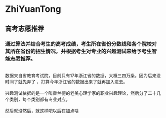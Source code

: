 # ZhiYuanTong
## 高考志愿推荐
### 通过算法并结合考生的高考成绩，考生所在省份分数线和各个院校对其所在省份的招生情况，并根据考生对专业的兴趣测试来给予考生智能志愿推荐。
<br>数据来自省教育考试院，目前只有17年浙江省的数据，大概三四万条，因为后来没时间了就先弃了 ，打算今年浙江省的数据出来了就再加入进去。<br>
<br>兴趣测试依据的是一个叫霍兰德的老美心理学家的职业兴趣理论，然后分了二十几个类别，每个类别都有专业对应。<br>
<br>然后就没然后，就这样吧以后在加点啥<br>
